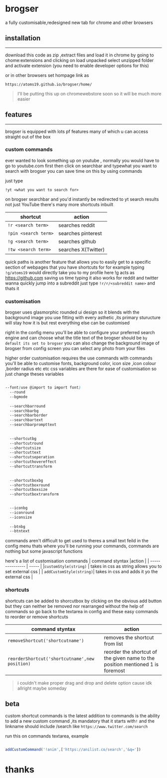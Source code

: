 # brogser

a fully customisable,redesigned new tab for chrome and other browsers

## installation
<hr>
download this code as zip ,extract files and load it in chrome by going to  chome:extensions and clicking on load unpacked select unzipped folder and activate extension (you need to enable developer options for this)

or in other browsers set hompage link as
```
https://atoms19.github.io/brogser/home/
``` 
>I'll be putting this up on chromewebstore soon so it will be much more easier

## features
<hr>
brogser is equipped with lots pf features many of which u can access straight out of the box

### custom commands
ever wanted to look something up on youtube , normally you would have to go to youtube.com first then click on searchbar and typewhat you want to search with brogser you can save time on this by using commands 

just type
```
!yt <what you want to search for>
```
on brogser searchbar and you'd instantly be redirected to yt search results
not just YouTube there's many more shortcuts inbuilt

| shortcut | action |
| -------- | ------ |
|`!r <search term>` | searches reddit |
|`!pin <search term>` | searches pinterest|
| `!g <search term>` | searches github |
| `!tw <search term>` | searches X(Twitter) |

quick paths is another feature that allows you to easily get to a specific section of webpages that you have shortcuts for
for example typing `!g/atoms19` would directly take you to my profile here !g acts as https://github.com saving us time typing
 it also works for reddit and twitter
wanna quickly jump into a subreddit just type `!r/r/<subreddit name>` and thats it

### customisation

brogser uses glasmorphic rounded ui design so it blends with the background image you use fitting with every asthetic ,its primary sturucture will stay how it is but rest everything else can be customised 

right in the config menu you'll be able to configure your preferred search engine and can choose what the title text of the brogser should be `by default its set to brogser` you can also change the background image of brogser from config screen you can select any photo from your files

higher order customisation requires the use commands with commands you'll be able to customise fonts, background color, icon size ,icon colour ,border radius etc etc
css variables are there for ease of customisation so just change theses variables
```css

--font(use @import to import font)
  --round
  --bgmode
  
  --searchbarround
  --searchbarbg
  --searchbarborder
  --searchbartext
  --searchbarprompttext
  
  
  --shortcutbg
  --shortcutround
  --shortcutsize
  --shortcuttext
  --shortcutseperation
  --shortcuthovereffect
  --shortcuttransform
  
  
  --shortcutboxbg
  --shortcutboxround
  --shortcutboxsize
  --shortcutboxtransform

  
  --iconbg
  --iconround
  --iconsize
  
  --btnbg
  --btntext

```


commands aren't difficult to get used to
theres a small text feild in the config menu thats where you'll be running your commands, commands are nothing but some javascript functions

here's a list of customisation commands
| command styntax |action |
| --------------- | ----- |
|`customStyle(string)` | takes in css as string allows you to set external css |
| `addCustomStyle(string)`| takes in css and adds it yo the external css |

### shortcuts

shortcuts can be added to shorcutbox by clicking on the obvious add button but they can neither be removed nor rearranged without the help of commands so go back to the textarea in config and these easy commands to reorder or remove shortcuts

| command styntax |action |
| --------------- | ----- |
| `removeShortcut('shortcutname')` | removes the shortcut from list |
| `reorderShortcut('shortcutname',new position)` | reorder the shortcut of the given name to the position mentioned 1 is foremost|

>i couldn't make proper drag and drop and delete option cause idk allright maybe someday

## beta
custom shortcut commands is the latest addition to commands is the ability to add a new custom command ,its mandatory that it starts with`!` and the linkname should include /search like `https://www.twitter.com/search`

run this on commands textarea,
example
```js

addCustomCommand('!anim',['https://anilist.co/search','&q='])

```


# thanks